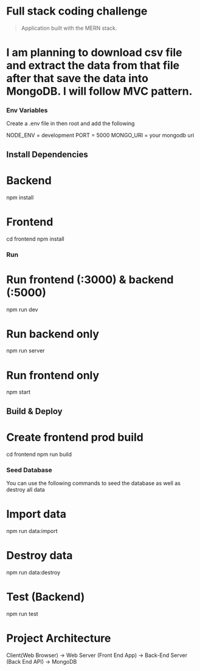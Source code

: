 # Full stack coding challenge

> Application built with the MERN stack.

# I am planning to download csv file and extract the data from that file after that save the data into MongoDB. I will follow MVC pattern.

### Env Variables

Create a .env file in then root and add the following

NODE_ENV = development
PORT = 5000
MONGO_URI = your mongodb uri

## Install Dependencies

# Backend

npm install

# Frontend

cd frontend
npm install

### Run

# Run frontend (:3000) & backend (:5000)

npm run dev

# Run backend only

npm run server

# Run frontend only

npm start

## Build & Deploy

# Create frontend prod build

cd frontend
npm run build

### Seed Database

You can use the following commands to seed the database as well as destroy all data

# Import data

npm run data:import

# Destroy data

npm run data:destroy

# Test (Backend)

npm run test

# Project Architecture

Client(Web Browser) -> Web Server (Front End App) -> Back-End Server (Back End API) -> MongoDB
